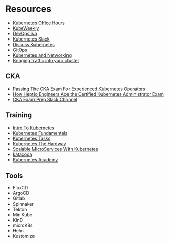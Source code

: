 # Resources

- [Kubernetes Office Hours](https://github.com/kubernetes/community/blob/master/events/office-hours.md)
- [KubeWeekly](https://kubeweekly.io/)
- [DevOps'ish](https://devopsish.com/)
- [Kubernetes Slack](kubernetes.slack.com)
- [Discuss Kubernetes](discuss.kubernetes.io)
- [GitOps](https://www.gitops.tech/)
- [Kubernetes and Networking](https://speakerdeck.com/thockin/kubernetes-and-networks-why-is-this-so-dang-hard)
- [Bringing traffic into your cluster](https://speakerdeck.com/thockin/bringing-traffic-into-your-kubernetes-cluster)

## CKA
- [Passing The CKA Exam For Experienced Kubernetes Operators](https://jimangel.io/post/cka-exam-for-experienced-kubernetes-operators/)
- [How Heptio Engineers Ace the Certified Kubernetes Administrator Exam](https://blog.heptio.com/how-heptio-engineers-ace-the-certified-kubernetes-administrator-exam-93d20af32557)
- [CKA Exam Prep Slack Channel](https://kubernetes.slack.com/archives/CA0HH2XTJ)

## Training

- [Intro To Kubernetes](https://www.edx.org/course/introduction-to-kubernetes)
- [Kubernetes Fundamentals](https://training.linuxfoundation.org/training/kubernetes-fundamentals/)
- [Kubernetes Tasks](https://kubernetes.io/docs/tasks/)
- [Kubernetes The Hardway](https://github.com/kelseyhightower/kubernetes-the-hard-way)
- [Scalable MicroServices With Kubernetes](https://www.udacity.com/course/scalable-microservices-with-kubernetes--ud615)
- [katacoda](https://www.katacoda.com/courses/kubernetes)
- [Kubernetes Academy](https://kubernetes.academy/)


## Tools

- FluxCD
- ArgoCD
- Gitlab
- Spinnaker
- Tekton
- MiniKube
- KinD
- microK8s
- Helm
- Kustomize

